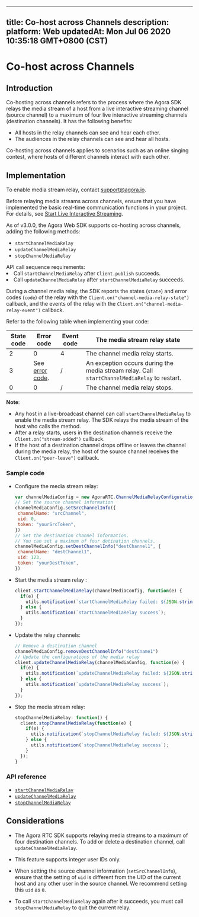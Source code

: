 
---
title: Co-host across Channels
description: 
platform: Web
updatedAt: Mon Jul 06 2020 10:35:18 GMT+0800 (CST)
---
# Co-host across Channels
## Introduction

Co-hosting across channels refers to the process where the Agora SDK relays the media stream of a host from a live interactive streaming channel (source channel) to a maximum of four live interactive streaming channels (destination channels). It has the following benefits:

- All hosts in the relay channels can see and hear each other.
- The audiences in the relay channels can see and hear all hosts.

Co-hosting across channels applies to scenarios such as an online singing contest, where hosts of different channels interact with each other.

## Implementation

<div class="alert note">To enable media stream relay, contact <a href="mailto:support@agora.io">support@agora.io</a>.</div>

Before relaying media streams across channels, ensure that you have implemented the basic real-time communication functions in your project. For details, see [Start Live Interactive Streaming](../../en/Interactive%20Broadcast/start_live_web.md).

As of v3.0.0, the Agora Web SDK supports co-hosting across channels, adding the following methods:

- `startChannelMediaRelay`
- `updateChannelMediaRelay`
- `stopChannelMediaRelay`

<div class="alert info">API call sequence requirements:<li>Call <code>startChannelMediaRelay</code> after <code>Client.publish</code> succeeds.</li><li>Call <code>updateChannelMediaRelay</code> after <code>startChannelMediaRelay</code> succeeds.</li></div>

During a channel media relay, the SDK reports the states (`state`) and error codes (`code`) of the relay with the  `Client.on("channel-media-relay-state")`  callback, and the events of the relay with the `Client.on("channel-media-relay-event")` callback.

Refer to the following table when implementing your code:

| State code | Error code                                                   | Event code | The media stream relay state                                 |
| ---------- | ------------------------------------------------------------ | ---------- | ------------------------------------------------------------ |
| 2          | 0                                                            | 4          | The channel media relay starts.                              |
| 3          | See [error code](https://docs.agora.io/en/Interactive%20Broadcast/API%20Reference/web/classes/agorartc.channelmediaerror.html). | /          | An exception occurs during the media stream relay. Call `startChannelMediaRelay` to restart. |
| 0          | 0                                                            | /          | The channel media relay stops.                               |

**Note**:

- Any host in a live-broadcast channel can call `startChannelMediaRelay` to enable the media stream relay. The SDK relays the media stream of the host who calls the method.
- After a relay starts, users in the destination channels receive the `Client.on("stream-added")` callback.
- If the host of a destination channel drops offline or leaves the channel during the media relay, the host of the source channel receives the `Client.on("peer-leave")` callback.

### Sample code

- Configure the media stream relay:

  ```javascript
  var channelMediaConfig = new AgoraRTC.ChannelMediaRelayConfiguration();
  // Set the source channel information
  channelMediaConfig.setSrcChannelInfo({
   channelName: "srcChannel",
   uid: 0,
   token: "yourSrcToken",
  })
  // Set the destination channel information. 
  // You can set a maximum of four detination channels.
  channelMediaConfig.setDestChannelInfo("destChannel1", {
   channelName: "destChannel1",
   uid: 123,
   token: "yourDestToken",
  })
  ```

- Start the media stream relay :

  ```javascript
  client.startChannelMediaRelay(channelMediaConfig, function(e) {
    if(e) {
      utils.notification(`startChannelMediaRelay failed: ${JSON.stringify(e)}`);
    } else {
      utils.notification(`startChannelMediaRelay success`);
    }
  });
  ```

- Update the relay channels:

  ```javascript
  // Remove a destination channel
  channelMediaConfig.removeDestChannelInfo("destCname1")
  // Update the configurations of the media relay
  client.updateChannelMediaRelay(channelMediaConfig, function(e) {
    if(e) {
      utils.notification(`updateChannelMediaRelay failed: ${JSON.stringify(e)}`);
    } else {
      utils.notification(`updateChannelMediaRelay success`);
    }
  });
  ```

- Stop the media stream relay:

  ```javascript
  stopChannelMediaRelay: function() {
    client.stopChannelMediaRelay(function(e) {
      if(e) {
        utils.notification(`stopChannelMediaRelay failed: ${JSON.stringify(e)}`);
      } else {
        utils.notification(`stopChannelMediaRelay success`);
      }
    });
  }
  ```

### API reference

- [`startChannelMediaRelay`](https://docs.agora.io/en/Interactive%20Broadcast/API%20Reference/web/interfaces/agorartc.client.html#startchannelmediarelay)
- [`updateChannelMediaRelay`](https://docs.agora.io/en/Interactive%20Broadcast/API%20Reference/web/interfaces/agorartc.client.html#updatechannelmediarelay)
- [`stopChannelMediaRelay`](https://docs.agora.io/en/Interactive%20Broadcast/API%20Reference/web/interfaces/agorartc.client.html#stopchannelmediarelay)

## Considerations

- The Agora RTC SDK supports relaying media streams to a maximum of four destination channels. To add or delete a destination channel, call `updateChannelMediaRelay`.
- This feature supports integer user IDs only.


- When setting the source channel information (`setSrcChannelInfo`), ensure that the setting of `uid` is different from the UID of the current host and any other user in the source channel. We recommend setting this `uid` as `0`.



- To call `startChannelMediaRelay` again after it succeeds, you must call `stopChannelMediaRelay` to quit the current relay.
